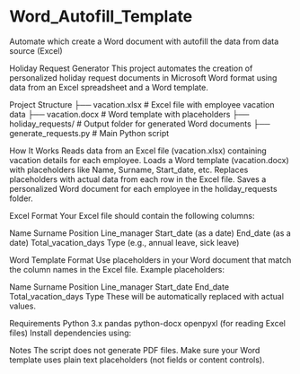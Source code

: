 # Word_Autofill_Template
Automate which create a Word document with autofill the data from data source (Excel)

Holiday Request Generator
This project automates the creation of personalized holiday request documents in Microsoft Word format using data from an Excel spreadsheet and a Word template.

Project Structure
├── vacation.xlsx           # Excel file with employee vacation data
├── vacation.docx           # Word template with placeholders
├── holiday_requests/       # Output folder for generated Word documents
├── generate_requests.py    # Main Python script

How It Works
Reads data from an Excel file (vacation.xlsx) containing vacation details for each employee.
Loads a Word template (vacation.docx) with placeholders like Name, Surname, Start_date, etc.
Replaces placeholders with actual data from each row in the Excel file.
Saves a personalized Word document for each employee in the holiday_requests folder.

Excel Format
Your Excel file should contain the following columns:

Name
Surname
Position
Line_manager
Start_date (as a date)
End_date (as a date)
Total_vacation_days
Type (e.g., annual leave, sick leave)

Word Template Format
Use placeholders in your Word document that match the column names in the Excel file. Example placeholders:

Name
Surname
Position
Line_manager
Start_date
End_date
Total_vacation_days
Type
These will be automatically replaced with actual values.

Requirements
Python 3.x
pandas
python-docx
openpyxl (for reading Excel files)
Install dependencies using:

Notes
The script does not generate PDF files.
Make sure your Word template uses plain text placeholders (not fields or content controls).
